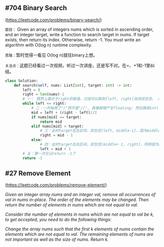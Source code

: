## #704 Binary Search 
(https://leetcode.com/problems/binary-search/)

`题目：`
Given an array of integers nums which is sorted in ascending order, and an integer target, write a function to search target in nums. If target exists, then return its index. Otherwise, return -1.
You must write an algorithm with O(log n) runtime complexity.

`思路：`暂时觉得一看见 O(log n)就往binary上想。

`关注点：`这题已经看过一次视频，听过一次讲座，还是写不对。在=、+1和-1里纠结。

```python
class Solution:
    def search(self, nums: List[int], target: int) -> int:
        left = 0
        right = len(nums)-1  
        # 一： 既然上面对于right的取值，已经可以取到[left, right]双闭双包含， 这里就应该加等号。可以想到特殊情况如只有1个number，两个index必然重合
        while left <= right:
            # 二：一开始用了"/"而不是"//", 直接报错产生floating; 然后换成int(), 最后换成答案里的//。这个两个应该都是向下取整，结果是一样的。
            mid = left + (right - left)//2
            if nums[mid] == target:
                return mid
            elif nums[mid] > target:
                # 三：此时target在左区间，双包含[left, middle-1]，因为middle已经看过了，直接看到middle左边一个数就可以了。 
                right = mid - 1 
            else:
                # 四：此时target在右区间，双包含[middle+ 1, right]，同样因为middle已经看过了，直接看到middle右边一个数就可以了。
                left = mid + 1
        # 五：第一次忘记return -1了
        return -1
```


## #27 Remove Element 
(https://leetcode.com/problems/remove-element/)

_Given an integer array nums and an integer val, remove all occurrences of val in nums in-place. The order of the elements may be changed. Then return the number of elements in nums which are not equal to val._

_Consider the number of elements in nums which are not equal to val be k, to get accepted, you need to do the following things:_

_Change the array nums such that the first k elements of nums contain the elements which are not equal to val. The remaining elements of nums are not important as well as the size of nums.
Return k._
